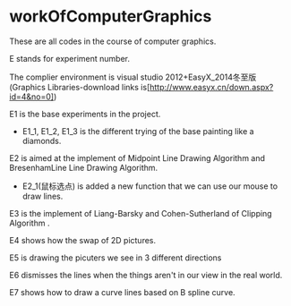 # workOfComputerGraphics
These are all codes in the course of computer graphics.

E  stands for experiment number.

The complier environment is visual studio 2012+EasyX_2014冬至版(Graphics Libraries-download links is[http://www.easyx.cn/down.aspx?id=4&no=0])

E1 is the base experiments in the project.

- E1_1, E1_2, E1_3 is the different trying of the base painting like a diamonds.

E2 is aimed at the implement of Midpoint Line Drawing Algorithm and BresenhamLine Line Drawing Algorithm.

- E2_1(鼠标选点) is added a new function that we can use our mouse to draw lines.

E3 is the implement of Liang-Barsky and Cohen-Sutherland of Clipping Algorithm .

E4 shows how the swap of 2D pictures.

E5 is drawing the picuters we see in 3 different directions

E6 dismisses the lines when the things aren't in our view in the real world.

E7 shows how to draw  a curve lines based on B spline curve.